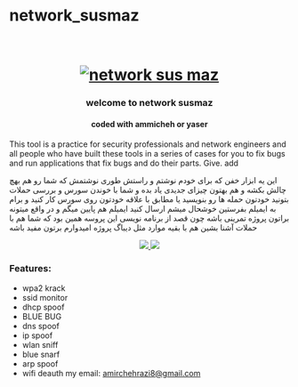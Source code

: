 # network_susmaz
<h1 align="center">
  <br>
  <a href="https://github.com/amicheh/network_susmaz/"><img src="https://images.idgesg.net/images/article/2019/03/hack-your-own-wi-fi_neon-wi-fi_keyboard_hacker-100791531-large.jpg?auto=webp" alt="network sus maz"></a>

</h1>
<h3 align="center"> welcome to network susmaz </h3> 
<h4 align="center">coded with ammicheh or yaser</h4>



This tool is a practice for security professionals and network engineers and all people who have built these tools in a series of cases for you to fix bugs and run applications that fix bugs and do their parts. Give. add

این یه ابزار خفن که برای خودم نوشتم و راستش طوری نوشتمش که شما رو هم بهچ چالش بکشه و هم بهتون چیزای جدیدی یاد بده و شما با خوندن سورس و بررسی حملات بتونید خودتون حمله ها رو بنویسید یا مطابق با علاقه خودتون روی سورس کار کنید و برام به ایمیلم بفرستین خوشحال میشم ارسال کنید ایمیلم هم پایین میگم
و در واقع میتونه براتون پروژه تمرینی باشه چون قصد از برنامه نویسی این پروسه همین بود که شما هم با حملات آشنا بشین هم با بقیه موارد مثل دیباگ پروژه امیدوارم برتون مفید باشه

<p align="center">
  <a href="http://python.org">
    <img src="https://img.shields.io/badge/python-v3-blue">
  </a>
  
  <a href="https://www.microsoft.com/de-de/">
    <img src="https://img.shields.io/badge/platform-Linux-red">
  </a>
  
  ### Features:
  - wpa2 krack
  - ssid monitor
  - dhcp spoof
  - BLUE BUG
  - dns spoof
  - ip spoof
  - wlan sniff
  - blue snarf
  - arp spoof
  - wifi deauth
 my email:
  amirchehrazi8@gmail.com
